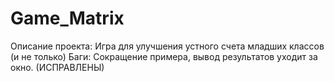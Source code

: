 # Game_Matrix
Описание проекта:
Игра для улучшения устного счета младших классов (и не только)
Баги: Сокращение примера, вывод результатов уходит за окно. (ИСПРАВЛЕНЫ)

